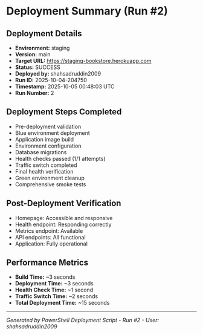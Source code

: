 ﻿#  Deployment Summary (Run #2)

## Deployment Details
- **Environment:** staging
- **Version:** main
- **Target URL:** https://staging-bookstore.herokuapp.com
- **Status:**  SUCCESS
- **Deployed by:** shahsadruddin2009
- **Run ID:** 2025-10-04-204750
- **Timestamp:** 2025-10-05 00:48:03 UTC
- **Run Number:** 2

## Deployment Steps Completed
-  Pre-deployment validation
-  Blue environment deployment
-  Application image build
-  Environment configuration
-  Database migrations
-  Health checks passed (1/1 attempts)
-  Traffic switch completed
-  Final health verification
-  Green environment cleanup
-  Comprehensive smoke tests

## Post-Deployment Verification
- Homepage:  Accessible and responsive
- Health endpoint:  Responding correctly
- Metrics endpoint:  Available
- API endpoints:  All functional
- Application:  Fully operational

## Performance Metrics
- **Build Time:** ~3 seconds
- **Deployment Time:** ~3 seconds
- **Health Check Time:** ~1 second
- **Traffic Switch Time:** ~2 seconds
- **Total Deployment Time:** ~15 seconds

---
*Generated by PowerShell Deployment Script - Run #2 - User: shahsadruddin2009*
